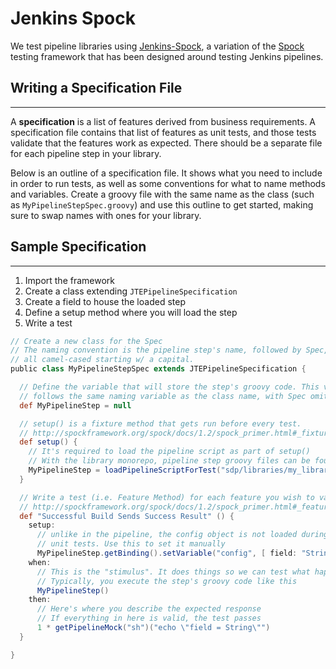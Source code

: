 # Jenkins Spock

We test pipeline libraries using [Jenkins-Spock](https://github.com/homeaway/jenkins-spock),
a variation of the [Spock](http://spockframework.org/spock/docs) testing framework that has been designed around testing Jenkins pipelines.

## Writing a Specification File

---

A **specification** is a list of features derived from business requirements.
A specification file contains that list of features as unit tests, and those tests validate that the features work as expected.
There should be a separate file for each pipeline step in your library.

Below is an outline of a specification file.
It shows what you need to include in order to run tests, as well as some conventions for what to name methods and variables.
Create a groovy file with the same name as the class (such as `MyPipelineStepSpec.groovy`)
and use this outline to get started, making sure to swap names with ones for your library.

## Sample Specification

---

1. Import the framework
2. Create a class extending `JTEPipelineSpecification`
3. Create a field to house the loaded step
4. Define a setup method where you will load the step
5. Write a test

```groovy
// Create a new class for the Spec
// The naming convention is the pipeline step's name, followed by Spec,
// all camel-cased starting w/ a capital.
public class MyPipelineStepSpec extends JTEPipelineSpecification {

  // Define the variable that will store the step's groovy code. This variable
  // follows the same naming variable as the class name, with Spec omitted.
  def MyPipelineStep = null

  // setup() is a fixture method that gets run before every test.
  // http://spockframework.org/spock/docs/1.2/spock_primer.html#_fixture_methods
  def setup() {
    // It's required to load the pipeline script as part of setup()
    // With the library monorepo, pipeline step groovy files can be found in "sdp/libraries"
    MyPipelineStep = loadPipelineScriptForTest("sdp/libraries/my_library/my_pipeline_step.groovy")
  }

  // Write a test (i.e. Feature Method) for each feature you wish to validate
  // http://spockframework.org/spock/docs/1.2/spock_primer.html#_feature_methods
  def "Successful Build Sends Success Result" () {
    setup:
      // unlike in the pipeline, the config object is not loaded during
      // unit tests. Use this to set it manually
      MyPipelineStep.getBinding().setVariable("config", [ field: "String" ])
    when:
      // This is the "stimulus". It does things so we can test what happens
      // Typically, you execute the step's groovy code like this
      MyPipelineStep()
    then:
      // Here's where you describe the expected response
      // If everything in here is valid, the test passes
      1 * getPipelineMock("sh")("echo \"field = String\"")
  }

}
```
